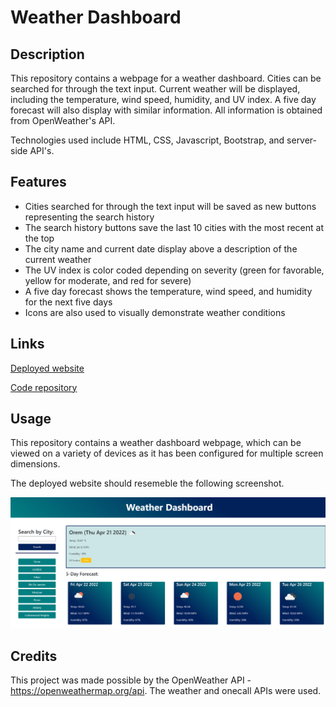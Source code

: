 # Weather Dashboard

## Description
This repository contains a webpage for a weather dashboard. Cities can be searched for through the text input. Current weather will be displayed, including the temperature, wind speed, humidity, and UV index. A five day forecast will also display with similar information. All information is obtained from OpenWeather's API.

Technologies used include HTML, CSS, Javascript, Bootstrap, and server-side API's.

## Features
* Cities searched for through the text input will be saved as new buttons representing the search history
* The search history buttons save the last 10 cities with the most recent at the top
* The city name and current date display above a description of the current weather
* The UV index is color coded depending on severity (green for favorable, yellow for moderate, and red for severe)
* A five day forecast shows the temperature, wind speed, and humidity for the next five days
* Icons are also used to visually demonstrate weather conditions

## Links

[Deployed website](https://wgrout87.github.io/Weather-Dashboard/)

[Code repository](https://github.com/wgrout87/Weather-Dashboard)


## Usage
This repository contains a weather dashboard webpage, which can be viewed on a variety of devices as it has been configured for multiple screen dimensions.

The deployed website should resemeble the following screenshot.

![Weather Dashboard Screenshot](./assets/images/screenshot.png)

## Credits
This project was made possible by the OpenWeather API - https://openweathermap.org/api. The weather and onecall APIs were used.